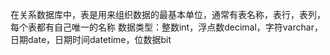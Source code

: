在关系数据库中，表是用来组织数据的最基本单位，通常有表名称，表行，表列，每个表都有自己唯一的名称
数据类型：整数int，浮点数decimal，字符varchar，日期date，日期时间datetime，位数据bit
<!--stackedit_data:
eyJoaXN0b3J5IjpbLTE5MjYwMjA4NDhdfQ==
-->